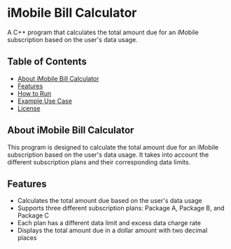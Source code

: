 # iMobile Bill Calculator

A C++ program that calculates the total amount due for an iMobile subscription based on the user's data usage.

## Table of Contents

- [About iMobile Bill Calculator](#about-imobile-bill-calculator)
- [Features](#features)
- [How to Run](#how-to-run)
- [Example Use Case](#example-use-case)
- [License](#license)

## About iMobile Bill Calculator

This program is designed to calculate the total amount due for an iMobile subscription based on the user's data usage. It takes into account the different subscription plans and their corresponding data limits.

## Features

- Calculates the total amount due based on the user's data usage
- Supports three different subscription plans: Package A, Package B, and Package C
- Each plan has a different data limit and excess data charge rate
- Displays the total amount due in a dollar amount with two decimal places
